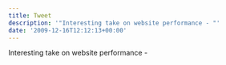```yaml
---
title: Tweet
description: '"Interesting take on website performance - "'
date: '2009-12-16T12:12:13+00:00'
---
```

Interesting take on website performance - 
